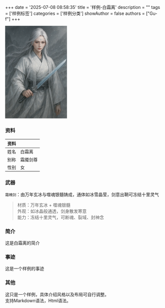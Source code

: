 +++
date = '2025-07-08 08:58:35'
title = '样例-白霜离'
description = ""
tags = ['样例标签']
categories = ['样例分类']
showAuthor = false
authors = ["Gu-f"]
+++

<img alt="img" src="./baishuangli.webp" width="200px" />  

### 资料

| 资料 |      |
|----|------|
| 姓名 | 白霜离  |
| 别称 | 霜魇剑尊 |
| 性别 | 女    |

### 武器

`霜魄剑`：由万年玄冰与噬魂银髓铸成，通体如冰雪晶莹，剑意出鞘可冻结十里灵气

> 材质：万年玄冰 + 噬魂银髓  
> 外观：如冰晶般通透，剑身散发寒意  
> 能力：冻结十里灵气，可断魂、裂域、封神念

### 简介

这是白霜离的简介

### 事迹

这是一个样例的事迹

### 其他

这只是一个样例，具体介绍风格以及布局可自行调整。  
支持Markdown语法，Html语法。